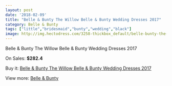```yaml
---
layout: post
date: '2018-02-09'
title: "Belle & Bunty The Willow Belle & Bunty Wedding Dresses 2017"
category: Belle & Bunty
tags: ["little","bridesmaid","bunty","wedding","black"]
image: http://img.hectodress.com/3258-thickbox_default/belle-bunty-the-willow-belle-bunty-wedding-dresses-2013.jpg
---
```

Belle & Bunty The Willow Belle & Bunty Wedding Dresses 2017

On Sales: **$282.4**
<a href="https://www.hectodress.com/belle-bunty/1730-belle-bunty-the-willow-belle-bunty-wedding-dresses-2013.html"><amp-img layout="responsive" width="600" height="600" src="//img.hectodress.com/3258-thickbox_default/belle-bunty-the-willow-belle-bunty-wedding-dresses-2013.jpg" alt="Belle & Bunty The Willow Belle & Bunty Wedding Dresses 2017 0" /></a>
<a href="https://www.hectodress.com/belle-bunty/1730-belle-bunty-the-willow-belle-bunty-wedding-dresses-2013.html"><amp-img layout="responsive" width="600" height="600" src="//img.hectodress.com/3259-thickbox_default/belle-bunty-the-willow-belle-bunty-wedding-dresses-2013.jpg" alt="Belle & Bunty The Willow Belle & Bunty Wedding Dresses 2017 1" /></a>

Buy it: [Belle & Bunty The Willow Belle & Bunty Wedding Dresses 2017](https://www.hectodress.com/belle-bunty/1730-belle-bunty-the-willow-belle-bunty-wedding-dresses-2013.html "Belle & Bunty The Willow Belle & Bunty Wedding Dresses 2017")

View more: [Belle & Bunty](https://www.hectodress.com/24-belle-bunty "Belle & Bunty")